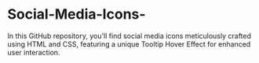 # Social-Media-Icons-
In this GitHub repository, you'll find social media icons meticulously crafted using HTML and CSS, featuring a unique Tooltip Hover Effect for enhanced user interaction.
